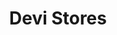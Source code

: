 ---
title: "Devi Stores"
url: /thiruvananthapuram/devi-stores-m-s-bhavan-elavupalam/
shop: general
---